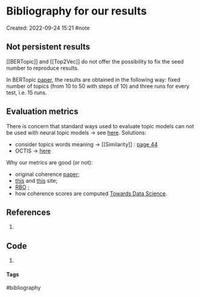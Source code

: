 # Bibliography for our results
Created: 2022-09-24 15:21
#note

## Not persistent results
[[BERTopic]] and [[Top2Vec]] do not offer the possibility to fix the seed number to reproduce results.

In BERTopic [paper,](https://arxiv.org/pdf/2203.05794.pdf) the results are obtained in the following way: fixed number of topics (from 10 to 50 with steps of 10) and three runs for every test, i.e. 15 runs.


## Evaluation metrics
There is concern that standard ways used to evaluate topic models can not be used with neural topic models -> see [here](https://proceedings.neurips.cc/paper/2021/file/0f83556a305d789b1d71815e8ea4f4b0-Paper.pdf). 
Solutions:
- consider topics words meaning -> [[Similarity]] : [page 44](https://link.springer.com/content/pdf/10.1007/978-3-030-80599-9.pdf) 
- OCTIS -> [here](https://aclanthology.org/2021.eacl-demos.31.pdf)

Why our metrics are good (or not):
- original coherence [paper](http://svn.aksw.org/papers/2015/WSDM_Topic_Evaluation/public.pdf);
- [this](https://www.baeldung.com/cs/topic-modeling-coherence-score) and [this](https://palmetto.demos.dice-research.org/) site;
- [RBO](https://dl.acm.org/doi/pdf/10.1145/1852102.1852106?casa_token=oKu_SItzVa0AAAAA:HCtnFDz99wg9XYDz-_3HLlXkEIkZMivH4w6BxJdm-Hqd0vxuPTiIg8YTMsWyjnGdiu91Yvlu) ;
- how coherence scores are computed [Towards Data Science](https://towardsdatascience.com/understanding-topic-coherence-measures-4aa41339634c). 
## References
1. 

## Code
1. 

#### Tags
#bibliography
